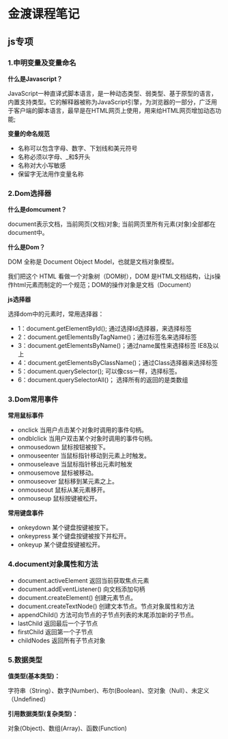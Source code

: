 # 金渡课程笔记
## js专项
### 1.申明变量及变量命名
**什么是Javascript？**

JavaScript一种直译式脚本语言，是一种动态类型、弱类型、基于原型的语言，内置支持类型。它的解释器被称为JavaScript引擎，为浏览器的一部分，广泛用于客户端的脚本语言，最早是在HTML网页上使用，用来给HTML网页增加动态功能;

**变量的命名规范**
- 名称可以包含字母、数字、下划线和美元符号
- 名称必须以字母、_和$开头
- 名称对大小写敏感
- 保留字无法用作变量名称

### 2.Dom选择器
**什么是domcument？**

document表示文档，当前网页(文档)对象; 当前网页里所有元素(对象)全部都在document中。

**什么是Dom？**

DOM 全称是 Document Object Model，也就是文档对象模型。

我们把这个 HTML 看做一个对象树（DOM树），DOM 是HTML文档结构，让js操作html元素而制定的一个规范；DOM的操作对象是文档（Document）

**js选择器**

选择dom中的元素时，常用选择器：
- 1：document.getElementById();  通过选择Id选择器，来选择标签
- 2：document.getElementsByTagName()；通过标签名来选择标签
- 3：document.getElementsByName()；通过name属性来选择标签
IE8及以上
- 4：document.getElementsByClassName()；通过Class选择器来选择标签
- 5：document.querySelector(); 可以像css一样，选择标签。
- 6：document.querySelectorAll()；  选择所有的返回的是类数组
### 3.Dom常用事件
**常用鼠标事件**

- onclick		当用户点击某个对象时调用的事件句柄。	
- ondblclick	当用户双击某个对象时调用的事件句柄。	
- onmousedown	鼠标按钮被按下。	
- onmouseenter	当鼠标指针移动到元素上时触发。	
- onmouseleave	当鼠标指针移出元素时触发	
- onmousemove	鼠标被移动。	
- onmouseover	鼠标移到某元素之上。	
- onmouseout	鼠标从某元素移开。	
- onmouseup	鼠标按键被松开。

**常用键盘事件**

- onkeydown	某个键盘按键被按下。	
- onkeypress	某个键盘按键被按下并松开。	
- onkeyup		某个键盘按键被松开。
### 4.document对象属性和方法
- document.activeElement	返回当前获取焦点元素
- document.addEventListener()	向文档添加句柄
- document.createElement()	创建元素节点。
- document.createTextNode()	创建文本节点。节点对象属性和方法
- appendChild()   方法可向节点的子节点列表的末尾添加新的子节点。
- lastChild    返回最后一个子节点
- firstChild    返回第一个子节点
- childNodes    返回所有子节点对象
### 5.数据类型
**值类型(基本类型)：**

字符串（String）、数字(Number)、布尔(Boolean)、空对象（Null）、未定义（Undefined）

**引用数据类型(复杂类型)：**

对象(Object)、数组(Array)、函数(Function)
